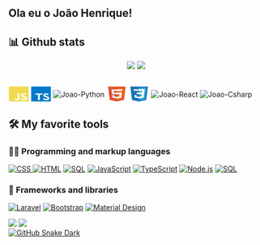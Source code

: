 ## Ola eu o João Henrique!

## 📊 Github stats

<p align="center">
<img height="190em" src="https://github-readme-stats.vercel.app/api?username=Jaums2s2&count_private=true&show_icons=true&theme=midnight-purple">
<img height="190em" src="https://github-readme-stats.vercel.app/api/top-langs/?username=Jaums2s2&layout=compact&theme=midnight-purple">
</p>

<div style="display: inline_block"><br>
  <img align="center" alt="Joao-Js" height="30" width="40" src="https://raw.githubusercontent.com/devicons/devicon/master/icons/javascript/javascript-plain.svg">
  <img align="center" alt="Joao-Ts" height="30" width="40" src="https://raw.githubusercontent.com/devicons/devicon/master/icons/typescript/typescript-plain.svg">
  <img align="center" alt="Joao-Python" height="30" width="40" src="https://cdn.jsdelivr.net/gh/devicons/devicon/icons/php/php-original.svg">
  <img align="center" alt="Joao-HTML" height="30" width="40" src="https://raw.githubusercontent.com/devicons/devicon/master/icons/html5/html5-original.svg">
  <img align="center" alt="Joao-CSS" height="30" width="40" src="https://raw.githubusercontent.com/devicons/devicon/master/icons/css3/css3-original.svg">
  <img align="center" alt="Joao-React" height="30" width="40" src="https://cdn.jsdelivr.net/gh/devicons/devicon/icons/laravel/laravel-plain.svg">
  <img align="center" alt="Joao-Csharp" height="30" width="40" src="https://cdn.jsdelivr.net/gh/devicons/devicon/icons/vuejs/vuejs-original.svg">
</div>

## 🛠️ My favorite tools

### 👨‍💻 Programming and markup languages

<p>
    <a href="https://github.com/Jaums2s2"><img alt="CSS" src="https://img.shields.io/badge/CSS-1572B6.svg?logo=css3&logoColor=white">  </a>
    <a href="https://github.com/Jaums2s2"><img alt="HTML" src="https://img.shields.io/badge/HTML-E34F26.svg?logo=html5&logoColor=white"></a>
    <a href="https://github.com/Jaums2s2"><img alt="SQL" src="https://img.shields.io/badge/PHP-777BB4?&logo=php&logoColor=white"></a>
    <a href="https://github.com/Jaums2s2"><img alt="JavaScript" src="https://img.shields.io/badge/JavaScript-F7DF1E.svg?logo=javascript&logoColor=black"></a>
    <a href="https://github.com/Jaums2s2"><img alt="TypeScript" src="https://img.shields.io/badge/TypeScript-007ACC.svg?logo=typescript&logoColor=white"></a>
    <a href="https://github.com/Jaums2s2"><img alt="Node.js" src="https://img.shields.io/badge/Node.js-43853D.svg?logo=node.js&logoColor=white"></a>
    <a href="https://github.com/Jaums2s2"><img alt="SQL" src="https://custom-icon-badges.demolab.com/badge/SQL-025E8C.svg?logo=database&logoColor=white"></a>
</p>

### 🧰 Frameworks and libraries

<p>
    <a href="#"><img alt="Laravel" src="https://img.shields.io/badge/Laravel-FF2D20?logo=laravel&logoColor=white"></a>
      <a href="#"><img alt="Bootstrap" src="https://img.shields.io/badge/Bootstrap-7952B3.svg?logo=bootstrap&logoColor=white"></a>
    <a href="#"><img alt="Material Design" src="https://img.shields.io/badge/Material%20Design-0081CB.svg?logo=material-design&logoColor=white"></a>
</p>

<div> 
  <a href = "mailto:joao.cavalcantex05@gmail.com"><img src="https://img.shields.io/badge/-Gmail-%23333?style=for-the-badge&logo=gmail&logoColor=white" target="_blank"></a>
  <a href="https://www.linkedin.com/in/joão-henrique-93b35316a" target="_blank"><img src="https://img.shields.io/badge/-LinkedIn-%230077B5?style=for-the-badge&logo=linkedin&logoColor=white" target="_blank"></a> 
</div>

<a href="https://github.com/Jaums2s2" align="center">
  <img alt="GitHub Snake Dark" src="https://githubusercontent.zohan.tech/snk.svg?user=Jaums2s2&repo=Jaums2s2&branch=output&path=github-contribution-grid-snake-dark.svg#gh-dark-mode-only" />
</a>
